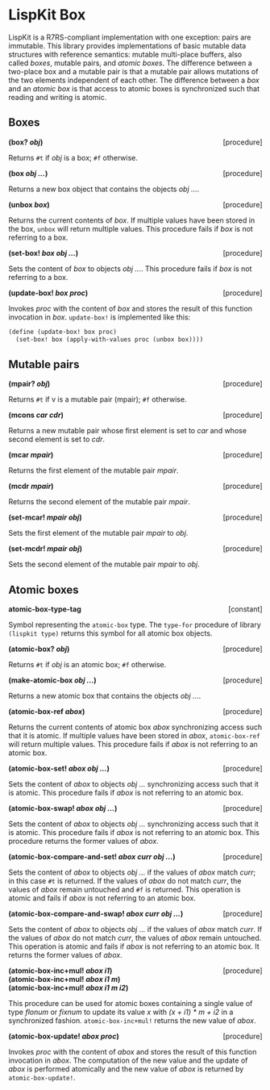 # LispKit Box

LispKit is a R7RS-compliant implementation with one exception: pairs are immutable. This library provides implementations of basic mutable data structures with reference semantics: mutable multi-place buffers, also called _boxes_, mutable pairs, and _atomic boxes_. The difference between a two-place box and a mutable pair is that a mutable pair allows mutations of the two elements independent of each other. The difference between a _box_ and an _atomic box_ is that access to atomic boxes is synchronized such that reading and writing is atomic.


## Boxes

**(box? _obj_)** &nbsp;&nbsp;&nbsp; <span style="float:right;text-align:rigth;">[procedure]</span>  

Returns `#t` if _obj_ is a box; `#f` otherwise.

**(box _obj ..._)** &nbsp;&nbsp;&nbsp; <span style="float:right;text-align:rigth;">[procedure]</span>  

Returns a new box object that contains the objects _obj ..._.

**(unbox _box_)** &nbsp;&nbsp;&nbsp; <span style="float:right;text-align:rigth;">[procedure]</span>  

Returns the current contents of _box_. If multiple values have been stored in the box, `unbox` will return multiple values. This procedure fails if _box_ is not referring to a box.

**(set-box! _box obj ..._)** &nbsp;&nbsp;&nbsp; <span style="float:right;text-align:rigth;">[procedure]</span>  

Sets the content of _box_ to objects _obj ..._. This procedure fails if _box_ is not referring to a box.

**(update-box! _box proc_)** &nbsp;&nbsp;&nbsp; <span style="float:right;text-align:rigth;">[procedure]</span>  

Invokes _proc_ with the content of _box_ and stores the result of this function invocation in _box_. `update-box!` is implemented like this:

```scheme
(define (update-box! box proc)
  (set-box! box (apply-with-values proc (unbox box))))
```


## Mutable pairs

**(mpair? _obj_)** &nbsp;&nbsp;&nbsp; <span style="float:right;text-align:rigth;">[procedure]</span>  

Returns `#t` if v is a mutable pair (mpair); `#f` otherwise.

**(mcons _car cdr_)** &nbsp;&nbsp;&nbsp; <span style="float:right;text-align:rigth;">[procedure]</span>  

Returns a new mutable pair whose first element is set to _car_ and whose second element is set to _cdr_.

**(mcar _mpair_)** &nbsp;&nbsp;&nbsp; <span style="float:right;text-align:rigth;">[procedure]</span>  

Returns the first element of the mutable pair _mpair_.

**(mcdr _mpair_)** &nbsp;&nbsp;&nbsp; <span style="float:right;text-align:rigth;">[procedure]</span>  

Returns the second element of the mutable pair _mpair_.

**(set-mcar! _mpair obj_)** &nbsp;&nbsp;&nbsp; <span style="float:right;text-align:rigth;">[procedure]</span>  

Sets the first element of the mutable pair _mpair_ to _obj_.

**(set-mcdr! _mpair obj_)** &nbsp;&nbsp;&nbsp; <span style="float:right;text-align:rigth;">[procedure]</span>  

Sets the second element of the mutable pair _mpair_ to _obj_.


## Atomic boxes

**atomic-box-type-tag** <span style="float:right;text-align:rigth;">[constant]</span>  

Symbol representing the `atomic-box` type. The `type-for` procedure of library `(lispkit type)` returns this symbol for all atomic box objects.

**(atomic-box? _obj_)** &nbsp;&nbsp;&nbsp; <span style="float:right;text-align:rigth;">[procedure]</span>  

Returns `#t` if _obj_ is an atomic box; `#f` otherwise.

**(make-atomic-box _obj ..._)** &nbsp;&nbsp;&nbsp; <span style="float:right;text-align:rigth;">[procedure]</span>  

Returns a new atomic box that contains the objects _obj ..._.

**(atomic-box-ref _abox_)** &nbsp;&nbsp;&nbsp; <span style="float:right;text-align:rigth;">[procedure]</span>  

Returns the current contents of atomic box _abox_ synchronizing access such that it is atomic. If multiple values have been stored in _abox_, `atomic-box-ref` will return multiple values. This procedure fails if _abox_ is not referring to an atomic box.

**(atomic-box-set! _abox obj ..._)** &nbsp;&nbsp;&nbsp; <span style="float:right;text-align:rigth;">[procedure]</span>  

Sets the content of _abox_ to objects _obj ..._ synchronizing access such that it is atomic. This procedure fails if _abox_ is not referring to an atomic box.

**(atomic-box-swap! _abox obj ..._)** &nbsp;&nbsp;&nbsp; <span style="float:right;text-align:rigth;">[procedure]</span>  

Sets the content of _abox_ to objects _obj ..._ synchronizing access such that it is atomic. This procedure fails if _abox_ is not referring to an atomic box. This procedure returns the former values of _abox_.

**(atomic-box-compare-and-set! _abox curr obj ..._)** &nbsp;&nbsp;&nbsp; <span style="float:right;text-align:rigth;">[procedure]</span>  

Sets the content of _abox_ to objects _obj ..._ if the values of _abox_ match _curr_; in this case `#t` is returned. If the values of _abox_ do not match _curr_, the values of _abox_ remain untouched and `#f` is returned. This operation is atomic and fails if _abox_ is not referring to an atomic box.

**(atomic-box-compare-and-swap! _abox curr obj ..._)** &nbsp;&nbsp;&nbsp; <span style="float:right;text-align:rigth;">[procedure]</span>  

Sets the content of _abox_ to objects _obj ..._ if the values of _abox_ match _curr_. If the values of _abox_ do not match _curr_, the values of _abox_ remain untouched. This operation is atomic and fails if _abox_ is not referring to an atomic box. It returns the former values of _abox_.

**(atomic-box-inc+mul! _abox i1_)** &nbsp;&nbsp;&nbsp; <span style="float:right;text-align:rigth;">[procedure]</span>  
**(atomic-box-inc+mul! _abox i1 m_)**  
**(atomic-box-inc+mul! _abox i1 m i2_)**  

This procedure can be used for atomic boxes containing a single value of type _flonum_ or _fixnum_ to update its value _x_ with _(x + i1) * m + i2_ in a synchronized fashion. `atomic-box-inc+mul!` returns the new value of _abox_.

**(atomic-box-update! _abox proc_)** &nbsp;&nbsp;&nbsp; <span style="float:right;text-align:rigth;">[procedure]</span>  

Invokes _proc_ with the content of _abox_ and stores the result of this function invocation in _abox_. The computation of the new value and the update of _abox_ is performed atomically and the new value of _abox_ is returned by `atomic-box-update!`.
